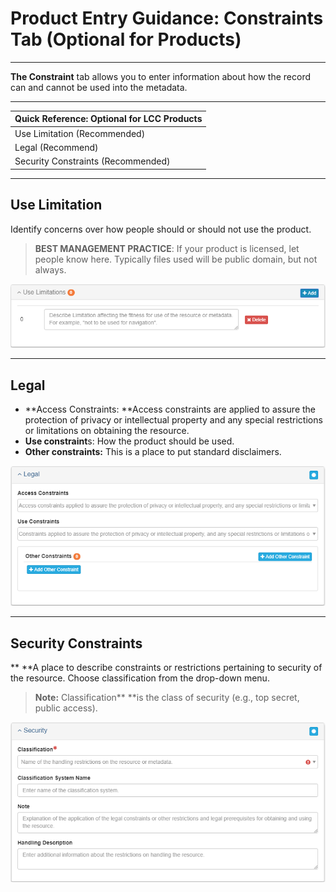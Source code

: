 # Product Entry Guidance: Constraints Tab \(Optional for Products\)

---

**The Constraint** tab allows you to enter information about how the record can and cannot be used into the metadata.

---

| Quick Reference: Optional for LCC Products |
| :--- |
| Use Limitation \(Recommended\) |
| Legal \(Recommend\) |
| Security Constraints \(Recommended\) |

---

## **Use Limitation**

Identify concerns over how people should or should not use the product.

> **BEST MANAGEMENT PRACTICE**: If your product is licensed, let people know here. Typically files used will be public domain, but not always.

![](/assets/use_limitation.png)

---

## **Legal**

* **Access Constraints: **Access constraints are applied to assure the protection of privacy or intellectual property and any special restrictions or limitations on obtaining the resource.
* **Use constraint**s: How the product should be used.
* **Other constraints:** This is a place to put standard disclaimers.

![](/assets/legal.png)

---

## **Security Constraints**

** **A place to describe constraints or restrictions pertaining to security of the resource.  Choose classification from the drop-down menu.

> **Note:** Classification** **is the class of security \(e.g., top secret, public access\).

![](/assets/security.png)

